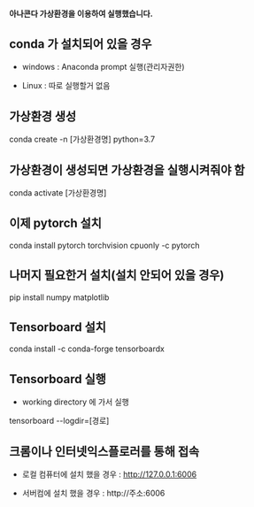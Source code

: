 
#### 아나콘다 가상환경을 이용하여 실행했습니다.

## conda 가 설치되어 있을 경우 

 - windows : Anaconda prompt 실행(관리자권한)

 - Linux : 따로 실행할거 없음

## 가상환경 생성

conda create -n [가상환경명] python=3.7


## 가상환경이 생성되면 가상환경을 실행시켜줘야 함

conda activate [가상환경명]

## 이제 pytorch 설치

conda install pytorch torchvision cpuonly -c pytorch

## 나머지 필요한거 설치(설치 안되어 있을 경우)

pip install numpy matplotlib

## Tensorboard 설치 

conda install -c conda-forge tensorboardx

## Tensorboard 실행

- working directory 에 가서 실행

tensorboard --logdir=[경로]

## 크롬이나 인터넷익스플로러를 통해 접속

- 로컬 컴퓨터에 설치 했을 경우 : http://127.0.0.1:6006

- 서버컴에 설치 했을 경우 : http://주소:6006


